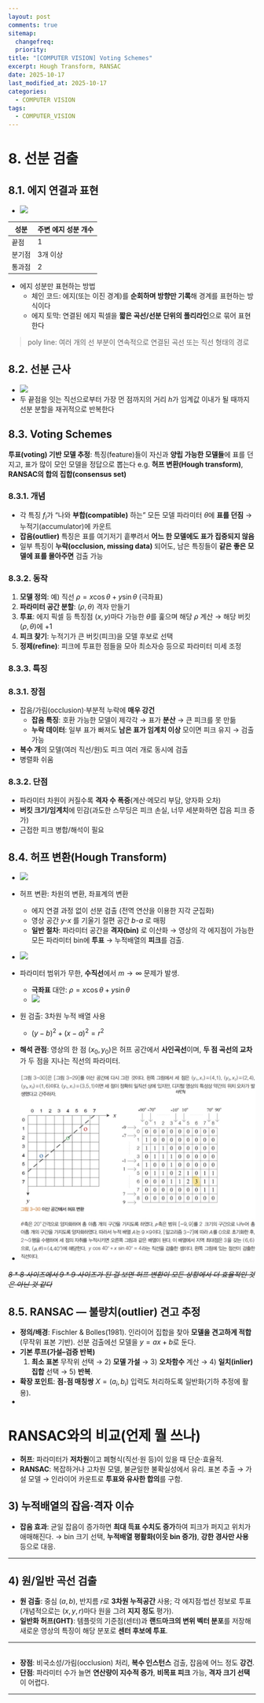 ```yaml
---
layout: post
comments: true
sitemap:
  changefreq:
  priority:
title: "[COMPUTER VISION] Voting Schemes"
excerpt: Hough Transform, RANSAC
date: 2025-10-17
last_modified_at: 2025-10-17
categories:
  - COMPUTER VISION
tags:
  - COMPUTER_VISION
---
```


# 8. 선분 검출
## 8.1. 에지 연결과 표현

- ![](2025-10-15-10.jpg)

| 성분  | 주변 에지 성분 개수 |
| --- | ----------- |
| 끝점  | 1           |
| 분기점 | 3개 이상       |
| 통과점 | 2           |

- 에지 성분만 표현하는 방법
	- 체인 코드: 에지(또는 이진 경계)를 **순회하며 방향만 기록**해 경계를 표현하는 방식이다
	- 에지 토막: 연결된 에지 픽셀을 **짧은 곡선/선분 단위의 폴리라인**으로 묶어 표현한다

> poly line: 여러 개의 선 부분이 연속적으로 연결된 곡선 또는 직선 형태의 경로

## 8.2. 선분 근사

- ![](2025-10-15-11.jpg)
- 두 끝점을 잇는 직선으로부터 가장 먼 점까지의 거리 $h$가 임계값 이내가 될 때까지 선분 분할을 재귀적으로 반복한다

## 8.3. Voting Schemes

**투표(voting) 기반 모델 추정**: 특징(feature)들이 자신과 **양립 가능한 모델들**에 표를 던지고, 표가 많이 모인 모델을 정답으로 뽑는다
e.g. **허프 변환(Hough transform)**, **RANSAC의 합의 집합(consensus set)**

### 8.3.1. 개념

- 각 특징 $f_i$가 “나와 **부합(compatible)** 하는” 모든 모델 파라미터 $\theta$에 **표를 던짐** → 누적기(accumulator)에 카운트
- **잡음(outlier)** 특징은 표를 여기저기 흩뿌려서 **어느 한 모델에도 표가 집중되지 않음**
- 일부 특징이 **누락(occlusion, missing data)** 되어도, 남은 특징들이 **같은 좋은 모델에 표를 몰아주면** 검출 가능

### 8.3.2. 동작

1. **모델 정의**: 예) 직선 $\rho = x\cos\theta + y\sin\theta$ (극좌표)
2. **파라미터 공간 분할**: $(\rho,\theta)$ 격자 만들기
3. **투표**: 에지 픽셀 등 특징점 $(x,y)$마다 가능한 $\theta$를 훑으며 해당 $\rho$ 계산 → 해당 버킷 $(\rho,\theta)$에 +1
4. **피크 찾기**: 누적기가 큰 버킷(피크)을 모델 후보로 선택
5. **정제(refine)**: 피크에 투표한 점들을 모아 최소자승 등으로 파라미터 미세 조정

### 8.3.3. 특징

### 8.3.1. 장점

- 잡음/가림(occlusion)·부분적 누락에 **매우 강건**
	- **잡음 특징**: 호환 가능한 모델이 제각각 → 표가 **분산** → 큰 피크를 못 만듦
	- **누락 데이터**: 일부 표가 빠져도 **남은 표가 임계치 이상** 모이면 피크 유지 → 검출 가능
- **복수 개**의 모델(여러 직선/원)도 피크 여러 개로 동시에 검출
- 병렬화 쉬움

### 8.3.2. 단점

- 파라미터 차원이 커질수록 **격자 수 폭증**(계산·메모리 부담, 양자화 오차)
- **버킷 크기/임계치**에 민감(과도한 스무딩은 피크 손실, 너무 세분화하면 잡음 피크 증가)
- 근접한 피크 병합/해석이 필요

## 8.4. 허프 변환(Hough Transform)


- ![](2025-10-15-12.jpg)
- 허프 변환: 차원의 변환, 좌표계의 변환
	- 에지 연결 과정 없이 선분 검출 (전역 연산을 이용한 지각 군집화)
	- 영상 공간 _y-x_ 를 기울기 절편 공간 _b-a_ 로 매핑
	- **일반 절차**: 파라미터 공간을 **격자(bin)** 로 이산화 → 영상의 각 에지점이 가능한 모든 파라미터 bin에 **투표** → 누적배열의 **피크**를 검출.
- ![](2025-10-15-13.jpg)
- 파라미터 범위가 무한, **수직선**에서 $m\to\infty$ 문제가 발생.
	- **극좌표** 대안: $\rho=x\cos\theta+y\sin\theta$
	- ![](2025-10-15-14.jpg)

- 원 검출: 3차원 누적 배열 사용
	- $(y - b)^2 + (x-a)^2 = r^2$
- **해석 관점**: 영상의 한 점 $(x_0,y_0)$은 허프 공간에서 **사인곡선**이며, **두 점 곡선의 교차**가 두 점을 지나는 직선의 파라미터.
- ![](../../_image/2025-10-17-11-29-25.jpg)

~~*8 * 8 사이즈에서 9 * 9 사이즈가 된 걸 보면 허프 변환이 모든 상황에서 더 효율적인 것은 아닌 것 같다*~~ 


## 8.5. RANSAC — 불량치(outlier) 견고 추정

- **정의/배경**: Fischler & Bolles(1981). 인라이어 집합을 찾아 **모델을 견고하게 적합**(무작위 표본 기반). 선분 검출에선 모델을 $y=ax+b$로 둔다.
- **기본 루프(가설–검증 반복)**
    1. **최소 표본** 무작위 선택 → 2) **모델 가설** → 3) **오차함수** 계산 → 4) **일치(inlier) 집합** 선택 → 5) **반복**.
- **확장 포인트**: **점-점 매칭쌍** $X={(a_i,b_i)}$ 입력도 처리하도록 일반화(기하 추정에 활용).
- 
# RANSAC와의 비교(언제 뭘 쓰나)

- **허프**: 파라미터가 **저차원**이고 폐형식(직선·원 등)이 있을 때 단순·효율적.
- **RANSAC**: 복잡하거나 고차원 모델, 불균일한 불확실성에서 유리. 표본 추출 → 가설 모델 → 인라이어 카운트로 **투표와 유사한 합의**를 구함.

## 3) 누적배열의 잡음·격자 이슈

- **잡음 효과**: 균일 잡음이 증가하면 **최대 득표 수치도 증가**하여 피크가 퍼지고 위치가 애매해진다. → bin 크기 선택, **누적배열 평활화(이웃 bin 증가)**, **강한 경사만 사용** 등으로 대응.

---

## 4) 원/일반 곡선 검출

- **원 검출**: 중심 $(a,b)$, 반지름 $r$로 **3차원 누적공간** 사용; 각 에지점·법선 정보로 투표(개념적으로는 $(x,y,r)$마다 원을 그려 **지지 정도** 평가).
- **일반화 허프(GHT)**: 템플릿의 기준점(센터)과 **랜드마크의 변위 벡터 분포**를 저장해 새로운 영상의 특징이 해당 분포로 **센터 후보에 투표**.

---

## 

- **장점**: 비국소성/가림(occlusion) 처리, **복수 인스턴스** 검출, 잡음에 어느 정도 **강건**.
- **단점**: 파라미터 수가 늘면 **연산량이 지수적 증가**, **비목표 피크** 가능, **격자 크기 선택**이 어렵다.


---



